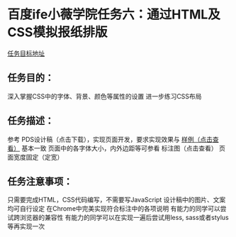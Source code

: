 # 百度ife小薇学院任务六：通过HTML及CSS模拟报纸排版  <br/>

[任务目标地址](http://ife.baidu.com/course/detail/id/99)  

## 任务目的：
深入掌握CSS中的字体、背景、颜色等属性的设置
进一步练习CSS布局
## 任务描述：
参考 PDS设计稿（点击下载），实现页面开发，要求实现效果与 [样例（点击查看）](http://7xrp04.com1.z0.glb.clouddn.com/task_1_6_2.jpg) 基本一致
页面中的各字体大小，内外边距等可参看 标注图（点击查看）
页面宽度固定（定宽）<br/>
## 任务注意事项：
只需要完成HTML，CSS代码编写，不需要写JavaScript
设计稿中的图片、文案均可自行设定
在Chrome中完美实现符合标注中的各项说明
有能力的同学可以尝试跨浏览器的兼容性
有能力的同学可以在实现一遍后尝试用less, sass或者stylus等再实现一次
